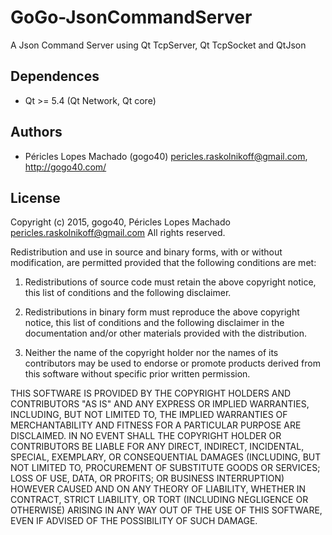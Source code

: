 # GoGo-JsonCommandServer
A Json Command Server using Qt TcpServer, Qt TcpSocket and QtJson

Dependences
-----------

* Qt >= 5.4 (Qt Network, Qt core)

Authors
-------

* Péricles Lopes Machado (gogo40) <pericles.raskolnikoff@gmail.com>, http://gogo40.com/


License
-------

Copyright (c) 2015, gogo40, Péricles Lopes Machado <pericles.raskolnikoff@gmail.com>
All rights reserved.

Redistribution and use in source and binary forms, with or without modification,
are permitted provided that the following conditions are met:

1. Redistributions of source code must retain the above copyright notice, this 
list of conditions and the following disclaimer.

2. Redistributions in binary form must reproduce the above copyright notice, this 
list of conditions and the following disclaimer in the documentation and/or other
materials provided with the distribution.

3. Neither the name of the copyright holder nor the names of its contributors may 
be used to endorse or promote products derived from this software without specific 
prior written permission.

THIS SOFTWARE IS PROVIDED BY THE COPYRIGHT HOLDERS AND CONTRIBUTORS "AS IS" AND ANY 
EXPRESS OR IMPLIED WARRANTIES, INCLUDING, BUT NOT LIMITED TO, THE IMPLIED WARRANTIES 
OF MERCHANTABILITY AND FITNESS FOR A PARTICULAR PURPOSE ARE DISCLAIMED. IN NO EVENT
SHALL THE COPYRIGHT HOLDER OR CONTRIBUTORS BE LIABLE FOR ANY DIRECT, INDIRECT,
INCIDENTAL, SPECIAL, EXEMPLARY, OR CONSEQUENTIAL DAMAGES (INCLUDING, BUT NOT LIMITED TO,
PROCUREMENT OF SUBSTITUTE GOODS OR SERVICES; LOSS OF USE, DATA, OR PROFITS; OR BUSINESS 
INTERRUPTION) HOWEVER CAUSED AND ON ANY THEORY OF LIABILITY, WHETHER IN CONTRACT, STRICT 
LIABILITY, OR TORT (INCLUDING NEGLIGENCE OR OTHERWISE) ARISING IN ANY WAY OUT OF THE USE 
OF THIS SOFTWARE, EVEN IF ADVISED OF THE POSSIBILITY OF SUCH DAMAGE.
